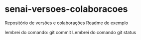 # senai-versoes-colaboracoes
Repositório de versões e colaborações
Readme de exemplo

lembrei do comando: git commit
Lembrei do comando git status

